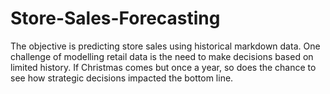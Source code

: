 # Store-Sales-Forecasting
The objective is predicting store sales using historical markdown data.
One challenge of modelling retail data is the need to make decisions based on limited history. If Christmas comes but once a year, so does the chance to see how strategic decisions impacted the bottom line.
